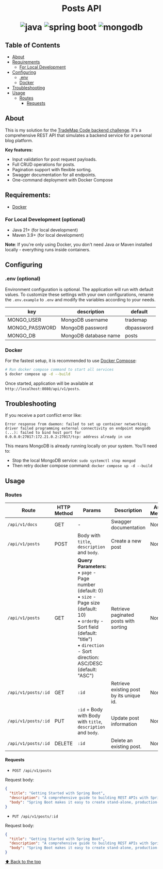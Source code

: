 <h1 align="center"> Posts API

![java](https://img.shields.io/static/v1?label=java&message=21.0.8&color=2d3748&logo=openjdk&style=flat-square)
![spring boot](https://img.shields.io/static/v1?label=Spring%20Boot&message=3.5.4&color=2d3748&logo=springboot&style=flat-square)
![mongodb](https://img.shields.io/badge/mongodb-latest-4b32c3?style=flat-square&logo=mongodb)

</h1>

## Table of Contents

- [About](#about)
- [Requirements](#requirements)
    - [For Local Development](#for-local-development-optional)
- [Configuring](#configuring)
    - [.env](#env-optional)
    - [Docker](#docker)
- [Troubleshooting](#troubleshooting)
- [Usage](#usage)
  - [Routes](#routes)
      - [Requests](#requests)

## About

This is my solution for the [TradeMap Code backend challenge](https://github.com/TradeMap-Code/desafio-backend). It's a comprehensive REST API that simulates a backend service for a personal blog platform.

**Key features:**

- Input validation for post request payloads.
- Full CRUD operations for posts.
- Pagination support with flexible sorting.
- Swagger documentation for all endpoints. 
- One-command deployment with Docker Compose

## Requirements:

- [Docker](https://www.docker.com/)

### For Local Development (optional)
- Java 21+ (for local development)
- Maven 3.9+ (for local development)

**Note**: If you're only using Docker, you don't need Java or Maven installed locally - everything runs inside containers.

## **Configuring**

### **.env** (optional)

Environment configuration is optional. The application will run with default values. To customize these settings with your own configurations, rename the `.env.example` to `.env` and modify the variables according to your needs.

| key            | description                         | default    |
| -------------- | ----------------------------------- |------------|
| MONGO_USER     | MongoDB username                    | trademap   |
| MONGO_PASSWORD | MongoDB password                    | dbpassword |
| MONGO_DB       | MongoDB database name               | posts      |

### Docker

For the fastest setup, it is recommended to use [Docker Compose](https://docs.docker.com/compose/):

```bash
# Run docker compose command to start all services
$ docker compose up -d --build
```

Once started, application will be available at `http://localhost:8080/api/v1/posts`.

## Troubleshooting

If you receive a port conflict error like:
```
Error response from daemon: failed to set up container networking: driver failed programming external connectivity on endpoint mongodb (...): failed to bind host port for 0.0.0.0:27017:172.21.0.2:27017/tcp: address already in use
```

This means MongoDB is already running locally on your system. You'll need to:
- Stop the local MongoDB service: `sudo systemctl stop mongod`
- Then retry docker compose command: `docker compose up -d --build`

## Usage

### **Routes**

| Route               | HTTP Method | Params                                                                                                                                                                                                         | Description                             | Auth Method |
|---------------------|-------------|----------------------------------------------------------------------------------------------------------------------------------------------------------------------------------------------------------------|-----------------------------------------|-------------|
| `/api/v1/docs`      | GET         | -                                                                                                                                                                                                              | Swagger documentation                   | None        |
| `/api/v1/posts`     | POST        | Body with `title`, `description` and `body`.                                                                                                                                                                   | Create a new post                       | None        |
| `/api/v1/posts`     | GET         | **Query Parameters:**<br>• `page` - Page number (default: 0)<br>• `size` - Page size (default: 10)<br>• `orderBy` - Sort field (default: "title")<br>• `direction` - Sort direction: ASC/DESC (default: "ASC") | Retrieve paginated posts with sorting   | None        |
| `/api/v1/posts/:id` | GET         | `:id`                                                                                                                                                                                                          | Retrieve existing post by its unique id. | None        |
| `/api/v1/posts/:id` | PUT         | `:id` + Body with Body with `title`, `description` and `body`.                                                                                                                                                 | Update post information                 | None        |
| `/api/v1/posts/:id` | DELETE      | `:id`                                                                                                                                                                                                          | Delete an existing post.                | None        |

#### Requests

- `POST /api/v1/posts`

Request body:

```json
{
  "title": "Getting Started with Spring Boot",
  "description": "A comprehensive guide to building REST APIs with Spring Boot framework.",
  "body": "Spring Boot makes it easy to create stand-alone, production-grade Spring based Applications."
}
```

- `PUT /api/v1/posts/:id`

Request body:

```json
{
  "title": "Getting Started with Spring Boot",
  "description": "A comprehensive guide to building REST APIs with Spring Boot framework.",
  "body": "Spring Boot makes it easy to create stand-alone, production-grade Spring based Applications."
}
```

[⬆ Back to the top](#-posts-api)